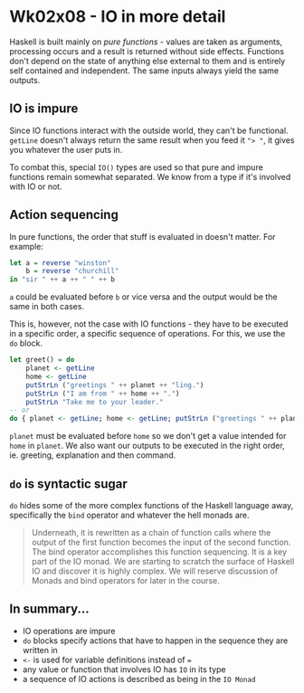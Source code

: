 # Wk02x08 - IO in more detail

Haskell is built mainly on *pure functions* - values are taken as arguments, processing occurs and a result is returned without side effects. Functions don't depend on the state of anything else external to them and is entirely self contained and independent. The same inputs always yield the same outputs.

## IO is impure

Since IO functions interact with the outside world, they can't be functional. `getLine` doesn't always return the same result when you feed it `"> "`, it gives you whatever the user puts in.

To combat this, special `IO()` types are used so that pure and impure functions remain somewhat separated. We know from a type if it's involved with IO or not.

## Action sequencing 

In pure functions, the order that stuff is evaluated in doesn't matter. For example: 

```hs
let a = reverse "winston"
    b = reverse "churchill"
in "sir " ++ a ++ " " ++ b
```

`a` could be evaluated before `b` or vice versa and the output would be the same in both cases.

This is, however, not the case with IO functions - they have to be executed in a specific order, a specific sequence of operations. For this, we use the `do` block.

```hs
let greet() = do 
    planet <- getLine
    home <- getLine
    putStrLn ("greetings " ++ planet ++ "ling.")
    putStrLn ("I am from " ++ home ++ ".")
    putStrLn "Take me to your leader."
-- or
do { planet <- getLine; home <- getLine; putStrLn ("greetings " ++ planet ++ "ling."); putStrLn ("I am from " ++ home ++ "."); putStrLn "Take me to your leader."}
```

`planet` must be evaluated before `home` so we don't get a value intended for `home` in `planet`. We also want our outputs to be executed in the right order, ie. greeting, explanation and then command.

## `do` is syntactic sugar

`do` hides some of the more complex functions of the Haskell language away, specifically the `bind` operator and whatever the hell monads are.

> Underneath, it is rewritten as a chain of function calls where the output of the first function becomes the input of the second function. The bind operator accomplishes this function sequencing. It is a key part of the IO monad. We are starting to scratch the surface of Haskell IO and discover it is highly complex. We will reserve discussion of Monads and bind operators for later in the course.

## In summary...

* IO operations are impure
* `do` blocks specify actions that have to happen in the sequence they are written in
* `<-` is used for variable definitions instead of `=`
* any value or function that involves IO has `IO` in its type
* a sequence of IO actions is described as being in the `IO Monad`
